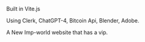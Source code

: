 Built in Vite.js

Using Clerk, ChatGPT-4, Bitcoin Api, Blender, Adobe.  

A New Imp-world website that has a vip.
